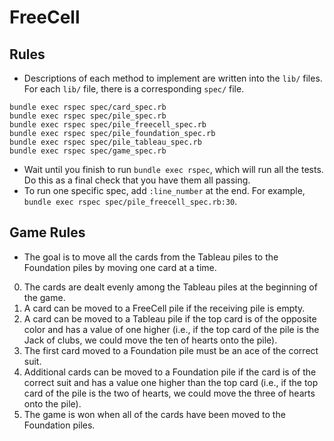 # FreeCell


## Rules

* Descriptions of each method to implement are written into the `lib/`
  files. For each `lib/` file, there is a corresponding `spec/` file.

```
bundle exec rspec spec/card_spec.rb
bundle exec rspec spec/pile_spec.rb
bundle exec rspec spec/pile_freecell_spec.rb
bundle exec rspec spec/pile_foundation_spec.rb
bundle exec rspec spec/pile_tableau_spec.rb
bundle exec rspec spec/game_spec.rb
```

* Wait until you finish to run `bundle exec rspec`, which will
  run all the tests. Do this as a final check that you have them all
  passing.
* To run one specific spec, add `:line_number` at the end.  For example,
  `bundle exec rspec spec/pile_freecell_spec.rb:30`.

## Game Rules

* The goal is to move all the cards from the Tableau piles to the Foundation
  piles by moving one card at a time.

0. The cards are dealt evenly among the Tableau piles at the beginning of the
   game.
1. A card can be moved to a FreeCell pile if the receiving pile is empty.
2. A card can be moved to a Tableau pile if the top card is of the opposite
   color and has a value of one higher (i.e., if the top card of the pile is the
   Jack of clubs, we could move the ten of hearts onto the pile).
3. The first card moved to a Foundation pile must be an ace of the correct suit.
4. Additional cards can be moved to a Foundation pile if the card is of the
   correct suit and has a value one higher than the top card (i.e., if the top
   card of the pile is the two of hearts, we could move the three of hearts onto
   the pile).
5. The game is won when all of the cards have been moved to the Foundation
   piles.
